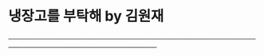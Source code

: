 <h1>냉장고를 부탁해 by 김원재</h1>
────────────────────────────────────────────────────────────────────────────────
